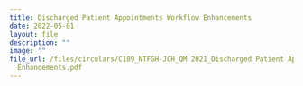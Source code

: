 ```yaml
---
title: Discharged Patient Appointments Workflow Enhancements
date: 2022-05-01
layout: file
description: ""
image: ""
file_url: /files/circulars/C189_NTFGH-JCH_QM 2021_Discharged Patient Appointments Workflow
  Enhancements.pdf
---
```

